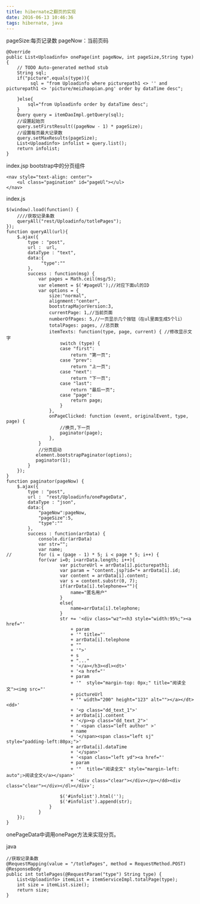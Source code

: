 ```yaml
---
title: hibernate之翻页的实现
date: 2016-06-13 10:46:36
tags: hibernate, java
---
```

pageSize:每页记录数
pageNow：当前页码

    @Override
    public List<Uploadinfo> onePage(int pageNow, int pageSize,String type) {
    	// TODO Auto-generated method stub
    	String sql;
    	if("picture".equals(type)){
    		 sql = "from Uploadinfo where picturepath1 <> '' and picturepath1 <> 'picture/meizhaopian.png' order by dataTime desc";
    		 
    	}else{
    		sql="from Uploadinfo order by dataTime desc";
    	}
    	Query query = itemDaoImpl.getQuery(sql);
    	//设置起始页
    	query.setFirstResult((pageNow - 1) * pageSize);
    	//设置每页最大记录数
    	query.setMaxResults(pageSize);
    	List<Uploadinfo> infolist = query.list();
    	return infolist;
    }
    
index.jsp
bootstrap中的分页组件

    <nav style="text-align: center">
    	<ul class="pagination" id="pageUl"></ul>
    </nav>

index.js

    $(window).load(function() {
        ////获取记录条数
    	queryAll("rest/Uploadinfo/totlePages");
    });
    function queryAll(url){
    	$.ajax({
    		type : "post",
    		url :  url,
    		dataType : "text",
    		data:{
    		     "type":""
    		},
    		success : function(msg) {
    			var pages = Math.ceil(msg/5); 
    			var element = $('#pageUl');//对应下面ul的ID  
    		    var options = { 
    		    	size:"normal",
    		    	alignment:"center",
    		        bootstrapMajorVersion:3,  
    		        currentPage: 1,//当前页面  
    		        numberOfPages: 5,//一页显示几个按钮（在ul里面生成5个li）  
    		        totalPages: pages, //总页数  
    		        itemTexts: function(type, page, current) { //修改显示文字
    		            switch (type) {
    		            case "first":
    		                return "第一页";
    		            case "prev":
    		                return "上一页";
    		            case "next":
    		                return "下一页";
    		            case "last":
    		                return "最后一页";
    		            case "page":
    		                return page;
    		            }
    		        }, 
    		        onPageClicked: function (event, originalEvent, type, page) { 
    		            //换页,下一页
    		        	paginator(page);
    		        },
    		    }  
    		    //分页启动
    		   element.bootstrapPaginator(options); 
    		   paginator(1);
    		}
    	});
    }
    function paginator(pageNow) {
    	$.ajax({
    		type : "post",
    		url :  "rest/Uploadinfo/onePageData",
    		dataType : "json",
    		data:{
    			"pageNow":pageNow,
    			"pageSize":5,
    			"type":""
    		},
    		success : function(arrData) {
    			console.dir(arrData)
    			var str="";
    			var name;
    //			for (i = (page - 1) * 5; i < page * 5; i++) {
    			for(var i=0; i<arrData.length; i++){
    				    var pictureUrl = arrData[i].picturepath1;
    					var param = "content.jsp?id="+ arrData[i].id;
    					var content = arrData[i].content;
    					var s = content.substr(0, 7);		
    					if(arrData[i].telephone==""){
    						name="匿名用户"
    					}
    					else{
    						name=arrData[i].telephone;
    					}
    					str += '<div class="wz"><h3 style="width:95%;"><a href="'
    						+ param
    						+ '" title="'
    						+ arrData[i].telephone
    						+ ""
    						+ '">'
    						+ s
    						+ "..."
    						+ '</a></h3><dl><dt>'
    						+ '<a href="'
    						+ param
    						+ '"  style="margin-top: 0px;" title="阅读全文"><img src="'
    						+ pictureUrl
    						+ '" width="200" height="123" alt=""></a></dt><dd>'
    						+ '<p class="dd_text_1">'
    						+ arrData[i].content
    						+ '</p><p class="dd_text_2">'
    						+ '	<span class="left author" >'
    						+ name
    						+ '</span><span class="left sj" style="padding-left:80px;">'
    						+ arrData[i].dataTime
    						+ '</span>'
    						+ '<span class="left yd"><a href="'
    						+ param
    						+ '"  title="阅读全文" style="margin-left: auto";>阅读全文</a></span>'
    						+ '<div class="clear"></div></p></dd><div class="clear"></div></dl></div>';
    					
    					$('#infolist').html(''); 
    					$('#infolist').append(str);
    				}
    			}
    	});
    }
onePageData中调用onePage方法来实现分页。

java 

    //获取记录条数
    @RequestMapping(value = "/totlePages", method = RequestMethod.POST)
    @ResponseBody
    public int totlePages(@RequestParam("type") String type) {
    	List<Uploadinfo> itemList = itemServiceImpl.totalPage(type);
    	int size = itemList.size();
    	return size;
    }